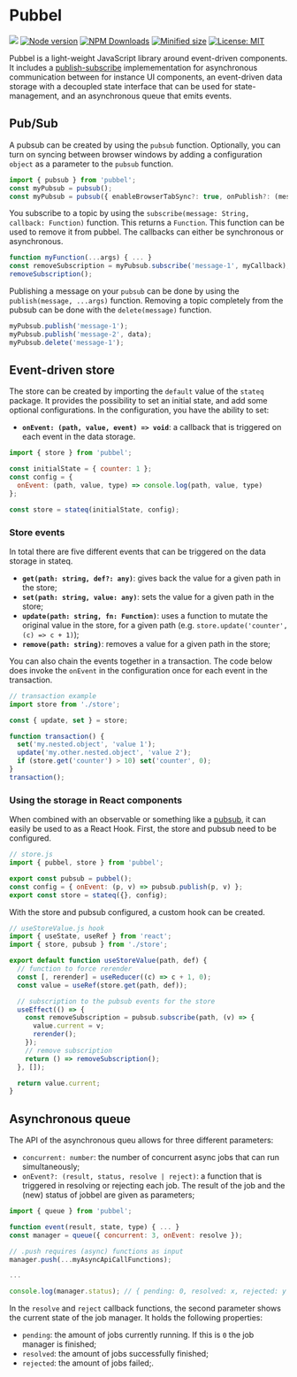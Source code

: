 # Pubbel

![](https://github.com/kevtiq/pubbel/workflows/test/badge.svg)
[![Node version](https://img.shields.io/npm/v/pubbel.svg?style=flat)](https://www.npmjs.com/package/pubbel)
[![NPM Downloads](https://img.shields.io/npm/dm/pubbel.svg?style=flat)](https://www.npmjs.com/package/pubbel)
[![Minified size](https://img.shields.io/bundlephobia/min/pubbel?label=minified)](https://www.npmjs.com/package/pubbel)
[![License: MIT](https://img.shields.io/badge/License-MIT-yellow.svg)](https://opensource.org/licenses/MIT)

Pubbel is a light-weight JavaScript library around event-driven components. It includes a [publish-subscribe](https://en.wikipedia.org/wiki/Publish%E2%80%93subscribe_pattern) implemementation for asynchronous communication between for instance UI components, an event-driven data storage with a decoupled state interface that can be used for state-management, and an asynchronous queue that emits events.

## Pub/Sub

A pubsub can be created by using the `pubsub` function. Optionally, you can turn on syncing between browser windows by adding a configuration `object` as a parameter to the `pubsub` function.

```js
import { pubsub } from 'pubbel';
const myPubsub = pubsub();
const myPubsub = pubsub({ enableBrowserTabSync?: true, onPublish?: (message) => myFn(message) });
```

You subscribe to a topic by using the `subscribe(message: String, callback: Function)` function. This returns a `Function`. This function can be used to remove it from pubbel. The callbacks can either be synchronous or asynchronous.

```js
function myFunction(...args) { ... }
const removeSubscription = myPubsub.subscribe('message-1', myCallback);
removeSubscription();
```

Publishing a message on your `pubsub` can be done by using the `publish(message, ...args)` function. Removing a topic completely from the pubsub can be done with the `delete(message)` function.

```js
myPubsub.publish('message-1');
myPubsub.publish('message-2', data);
myPubsub.delete('message-1');
```

## Event-driven store

The store can be created by importing the `default` value of the `stateq` package. It provides the possibility to set an initial state, and add some optional configurations. In the configuration, you have the ability to set:

- **`onEvent: (path, value, event) => void`**: a callback that is triggered on each event in the data storage.

```js
import { store } from 'pubbel';

const initialState = { counter: 1 };
const config = {
  onEvent: (path, value, type) => console.log(path, value, type)
};

const store = stateq(initialState, config);
```

### Store events

In total there are five different events that can be triggered on the data storage in stateq.

- **`get(path: string, def?: any)`**: gives back the value for a given path in the store;
- **`set(path: string, value: any)`**: sets the value for a given path in the store;
- **`update(path: string, fn: Function)`**: uses a function to mutate the original value in the store, for a given path (e.g. `store.update('counter', (c) => c + 1)`);
- **`remove(path: string)`**: removes a value for a given path in the store;

You can also chain the events together in a transaction. The code below does invoke the `onEvent` in the configuration once for each event in the transaction.

```js
// transaction example
import store from './store';

const { update, set } = store;

function transaction() {
  set('my.nested.object', 'value 1');
  update('my.other.nested.object', 'value 2');
  if (store.get('counter') > 10) set('counter', 0);
}
transaction();
```

### Using the storage in React components

When combined with an observable or something like a [pubsub](https://github.com/kevtiq/pubbel), it can easily be used to as a React Hook. First, the store and pubsub need to be configured.

```js
// store.js
import { pubbel, store } from 'pubbel';

export const pubsub = pubbel();
const config = { onEvent: (p, v) => pubsub.publish(p, v) };
export const store = stateq({}, config);
```

With the store and pubsub configured, a custom hook can be created.

```js
// useStoreValue.js hook
import { useState, useRef } from 'react';
import { store, pubsub } from './store';

export default function useStoreValue(path, def) {
  // function to force rerender
  const [, rerender] = useReducer((c) => c + 1, 0);
  const value = useRef(store.get(path, def));

  // subscription to the pubsub events for the store
  useEffect(() => {
    const removeSubscription = pubsub.subscribe(path, (v) => {
      value.current = v;
      rerender();
    });
    // remove subscription
    return () => removeSubscription();
  }, []);

  return value.current;
}
```

## Asynchronous queue

The API of the asynchronous queu allows for three different parameters:

- `concurrent: number`: the number of concurrent async jobs that can run simultaneously;
- `onEvent?: (result, status, resolve | reject)`: a function that is triggered in resolving or rejecting each job. The result of the job and the (new) status of jobbel are given as parameters;

```js
import { queue } from 'pubbel';

function event(result, state, type) { ... }
const manager = queue({ concurrent: 3, onEvent: resolve });

// .push requires (async) functions as input
manager.push(...myAsyncApiCallFunctions);

...

console.log(manager.status); // { pending: 0, resolved: x, rejected: y }
```

In the `resolve` and `reject` callback functions, the second parameter shows the current state of the job manager. It holds the following properties:

- `pending`: the amount of jobs currently running. If this is `0` the job manager is finished;
- `resolved`: the amount of jobs successfully finished;
- `rejected`: the amount of jobs failed;.
